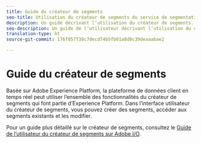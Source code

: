 ```yaml
---
title: Guide du créateur de segments
seo-title: Utilisation du créateur de segments du service de segmentation sur la plateforme de données client en temps réel
description: Un guide décrivant l’utilisation du créateur de segments.
seo-description: Un guide de l’utilisateur décrivant l’utilisation du créateur de segments du service de segmentation sur la plateforme de données client en temps réel.
translation-type: ht
source-git-commit: 176f857f38c7decd74b5fb01a8d0c39deaaabae2

---
```



# Guide du créateur de segments

Basée sur Adobe Experience Platform, la plateforme de données client en temps réel peut utiliser l’ensemble des fonctionnalités du créateur de segments qui font partie d’Experience Platform. Dans l’interface utilisateur du créateur de segments, vous pouvez créer des segments, accéder aux segments existants et les modifier.

Pour un guide plus détaillé sur le créateur de segments, consultez le [Guide de l’utilisateur du créateur de segments sur Adobe I/O](https://www.adobe.io/apis/experienceplatform/home/profile-identity-segmentation/profile-identity-segmentation-services.html#!end-user/markdown/segmentation_overview/segment-builder-guide.md).